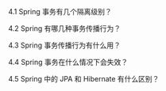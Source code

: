 4.1 Spring 事务有几个隔离级别？

4.2 Spring 有哪几种事务传播行为？

4.3 Spring 事务传播行为有什么用？

4.4 Spring 事务在什么情况下会失效？

4.5 Spring 中的 JPA 和 Hibernate 有什么区别？